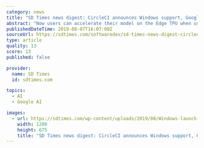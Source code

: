 ```yaml
---
category: news
title: "SD Times news digest: CircleCI announces Windows support, Google Coral summer updates, and dotData improvements"
abstract: "Now users can accelerate their model on the Edge TPU when using the TensorFLow Lite interpreter API. The detailed list of updates is available here. Google partners with Arm to improve Android ..."
publishedDateTime: 2019-08-07T16:07:00Z
sourceUrl: https://sdtimes.com/softwaredev/sd-times-news-digest-circleci-announces-windows-support-google-coral-summer-updates-and-dotdata-improvements/
type: article
quality: 13
score: 13
published: false

provider:
  name: SD Times
  id: sdtimes.com

topics:
  - AI
  - Google AI

images:
  - url: https://sdtimes.com/wp-content/uploads/2019/08/Windows-launch-illustration.jpg
    width: 1200
    height: 675
    title: "SD Times news digest: CircleCI announces Windows support, Google Coral summer updates, and dotData improvements"
---
```

